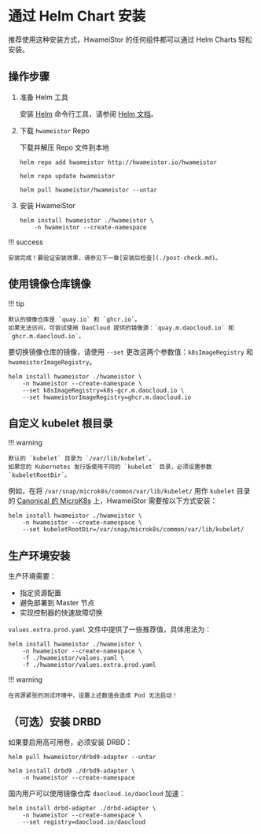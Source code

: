 # 通过 Helm Chart 安装

推荐使用这种安装方式，HwameiStor 的任何组件都可以通过 Helm Charts 轻松安装。

## 操作步骤

1. 准备 Helm 工具

    安装 [Helm](https://helm.sh/) 命令行工具，请参阅 [Helm 文档](https://helm.sh/docs/)。

2. 下载 `hwameistor` Repo

    下载并解压 Repo 文件到本地

    ```console
    helm repo add hwameistor http://hwameistor.io/hwameistor

    helm repo update hwameistor

    helm pull hwameistor/hwameistor --untar
    ```

3. 安装 HwameiStor

    ```console
    helm install hwameistor ./hwameistor \
        -n hwameistor --create-namespace
    ```

!!! success

    安装完成！要验证安装效果，请参见下一章[安装后检查](./post-check.md)。

## 使用镜像仓库镜像

!!! tip

    默认的镜像仓库是 `quay.io` 和 `ghcr.io`。
    如果无法访问，可尝试使用 DaoCloud 提供的镜像源：`quay.m.daocloud.io` 和 `ghcr.m.daocloud.io`。

要切换镜像仓库的镜像，请使用 `--set` 更改这两个参数值：`k8sImageRegistry` 和 `hwameistorImageRegistry`。

```console
helm install hwameistor ./hwameistor \
    -n hwameistor --create-namespace \
    --set k8sImageRegistry=k8s-gcr.m.daocloud.io \
    --set hwameistorImageRegistry=ghcr.m.daocloud.io
```

## 自定义 kubelet 根目录

!!! warning

    默认的 `kubelet` 目录为 `/var/lib/kubelet`。
    如果您的 Kubernetes 发行版使用不同的 `kubelet` 目录，必须设置参数 `kubeletRootDir`。

例如，在将 `/var/snap/microk8s/common/var/lib/kubelet/` 用作 `kubelet` 目录的 [Canonical 的 MicroK8s](https://microk8s.io/) 上，HwameiStor 需要按以下方式安装：

```console
helm install hwameistor ./hwameistor \
    -n hwameistor --create-namespace \
    --set kubeletRootDir=/var/snap/microk8s/common/var/lib/kubelet/
```

## 生产环境安装

生产环境需要：

- 指定资源配置
- 避免部署到 Master 节点
- 实现控制器的快速故障切换
  
`values.extra.prod.yaml` 文件中提供了一些推荐值，具体用法为：

```console
helm install hwameistor ./hwameistor \
    -n hwameistor --create-namespace \
    -f ./hwameistor/values.yaml \
    -f ./hwameistor/values.extra.prod.yaml
```

!!! warning

    在资源紧张的测试环境中，设置上述数值会造成 Pod 无法启动！

## （可选）安装 DRBD

如果要启用高可用卷，必须安装 DRBD：

```console
helm pull hwameistor/drbd9-adapter --untar

helm install drbd9 ./drbd9-adapter \
    -n hwameistor --create-namespace
```

国内用户可以使用镜像仓库 `daocloud.io/daocloud` 加速：

```console
helm install drbd-adapter ./drbd-adapter \
    -n hwameistor --create-namespace \
    --set registry=daocloud.io/daocloud
```
